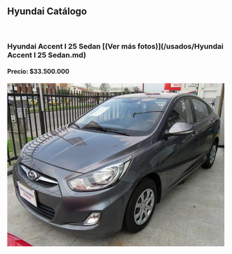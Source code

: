 ## Hyundai Catálogo

<p>&nbsp;</p>

### Hyundai Accent I 25 Sedan [(Ver más fotos)](/usados/Hyundai Accent I 25 Sedan.md)
#### Precio: $33.500.000

<img src="/usados/images/Hyundai Accent I 25 Sedan - 0.9855.jpg?raw=true"/>
<p>&nbsp;</p>
